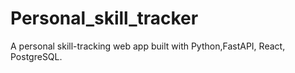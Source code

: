 # Personal_skill_tracker
A personal skill-tracking web app built with Python,FastAPI, React, PostgreSQL.
